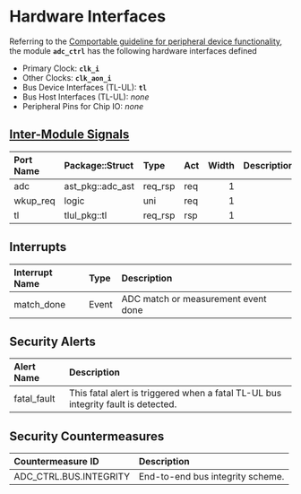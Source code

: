 # Hardware Interfaces

<!-- BEGIN CMDGEN util/regtool.py --interfaces ./hw/ip/adc_ctrl/data/adc_ctrl.hjson -->
Referring to the [Comportable guideline for peripheral device functionality](https://opentitan.org/book/doc/contributing/hw/comportability), the module **`adc_ctrl`** has the following hardware interfaces defined
- Primary Clock: **`clk_i`**
- Other Clocks: **`clk_aon_i`**
- Bus Device Interfaces (TL-UL): **`tl`**
- Bus Host Interfaces (TL-UL): *none*
- Peripheral Pins for Chip IO: *none*

## [Inter-Module Signals](https://opentitan.org/book/doc/contributing/hw/comportability/index.html#inter-signal-handling)

| Port Name   | Package::Struct   | Type    | Act   |   Width | Description   |
|:------------|:------------------|:--------|:------|--------:|:--------------|
| adc         | ast_pkg::adc_ast  | req_rsp | req   |       1 |               |
| wkup_req    | logic             | uni     | req   |       1 |               |
| tl          | tlul_pkg::tl      | req_rsp | rsp   |       1 |               |

## Interrupts

| Interrupt Name   | Type   | Description                         |
|:-----------------|:-------|:------------------------------------|
| match_done       | Event  | ADC match or measurement event done |

## Security Alerts

| Alert Name   | Description                                                                       |
|:-------------|:----------------------------------------------------------------------------------|
| fatal_fault  | This fatal alert is triggered when a fatal TL-UL bus integrity fault is detected. |

## Security Countermeasures

| Countermeasure ID      | Description                      |
|:-----------------------|:---------------------------------|
| ADC_CTRL.BUS.INTEGRITY | End-to-end bus integrity scheme. |

<!-- END CMDGEN -->
